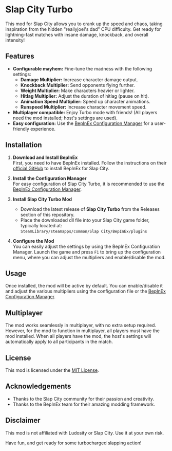 # Slap City Turbo

This mod for Slap City allows you to crank up the speed and chaos, taking inspiration from the hidden "reallyjoel's dad" CPU difficulty.  Get ready for lightning-fast matches with insane damage, knockback, and overall intensity!

## Features

* **Configurable mayhem:**  Fine-tune the madness with the following settings:
    * **Damage Multiplier:** Increase character damage output.
    * **Knockback Multiplier:** Send opponents flying further.
    * **Weight Multiplier:** Make characters heavier or lighter.
    * **Hitlag Multiplier:**  Adjust the duration of hitlag (pause on hit).
    * **Animation Speed Multiplier:** Speed up character animations.
    * **Runspeed Multiplier:** Increase character movement speed.
* **Multiplayer compatible:** Enjoy Turbo mode with friends!  (All players need the mod installed; host's settings are used).
* **Easy configuration:**  Use the [BepInEx Configuration Manager](https://github.com/BepInEx/BepInEx.ConfigurationManager) for a user-friendly experience.

## Installation

1. **Download and Install BepInEx**  
   First, you need to have BepInEx installed. Follow the instructions on their [official GitHub](https://github.com/BepInEx/BepInEx) to install BepInEx for Slap City.

2. **Install the Configuration Manager**  
   For easy configuration of Slap City Turbo, it is recommended to use the [BepInEx Configuration Manager](https://github.com/BepInEx/BepInEx.ConfigurationManager).

3. **Install Slap City Turbo Mod**  
   - Download the latest release of **Slap City Turbo** from the Releases section of this repository.
   - Place the downloaded dll file into your Slap City game folder, typically located at:  
     `SteamLibrary/steamapps/common/Slap City/BepInEx/plugins`

4. **Configure the Mod**  
   You can easily adjust the settings by using the BepInEx Configuration Manager. Launch the game and press `F1` to bring up the configuration menu, where you can adjust the multipliers and enable/disable the mod.


## Usage

Once installed, the mod will be active by default. You can enable/disable it and adjust the various multipliers using the configuration file or the [BepInEx Configuration Manager](https://github.com/BepInEx/BepInEx.ConfigurationManager).

## Multiplayer

The mod works seamlessly in multiplayer, with no extra setup required. However, for the mod to function in multiplayer, all players must have the mod installed. When all players have the mod, the host's settings will automatically apply to all participants in the match.

## License

This mod is licensed under the [MIT License](https://github.com/DeadlyKitten/SlapCityTurbo/blob/master/LICENSE).

## Acknowledgements

*  Thanks to the Slap City community for their passion and creativity.
*  Thanks to the BepInEx team for their amazing modding framework.

## Disclaimer

This mod is not affiliated with Ludosity or Slap City. Use it at your own risk. 

Have fun, and get ready for some turbocharged slapping action!
